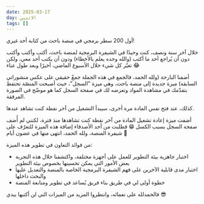 ```yaml
---
date: 2025-03-17
day: الاثنين
tags: []
---
```


أول 200 سطر برمجي في منصة باحث من كتابة أحد غيري!

خلال آخر سنة ونصف، كنت وحيدًا في الشيفرة البرمجية لمنصة باحث، أكتب وأكتب وأكتب دون أن يُراجع أحد ما أكتب (والله وحده يعلم بالأخطاء) ودون أن يكتب أحد معي، ولكن تغيّر كل شيء خلال الأسبوع الماضي، أخيرًا وبعد طول عناء 😂

أضفنا البارحة (ولله الحمد، فالجمع في هذه الجملة جمعٌ حقيقي على عكس منشوراتي السابقة) ميزة جديدة إلى منصة باحث، وهي ميزة "السجل"، حيث أصبحت المنصّة تحتفظ بتقدّمك في مشاهدة المواد وتعرضه لك في صفحة السجل كما هو موضّح في الصورة المرفقة.

كذلك، عند فتح نفس المادة مرة أخرى، سيبدأ التشغيل من آخر نقطة كنت تشاهد عندها.

أضفت ميزة إعادة تشغيل المادة من آخر نقطة كنت تشاهدها منذ فترة، لكنني لم أُضف صفحة السجل بسبب الكسل 😁 فطلبت من أحد الأصدقاء إضافة هذه الميزة للتعرّف على شيفرة المنصة، ولله الحمد، انتهى منها في عضون أيام 🚀

من فوائد التعاون في تطوير هذه الميزة:
- اختبار جاهزية بيئة التطوير للعمل على أجهزة مختلفة، واكتشفنا خلال هذه التجربة بعض الأمور التي يمكن تحسينها بخصوص بيئة التطوير
- اختبار مدى قابلية الآخرين على فهم الشيفرة البرمجية الخاصة بالمنصة والتعديل عليها والبحث داخلها
- خطوة أولى لي في طريق بناء فريق يُساعد في تطوير ومتابعة المنصة

فالحمدلله على نعمائه، وانتظروا المزيد من الميزات التي لن أكتبها بيدي 😎
